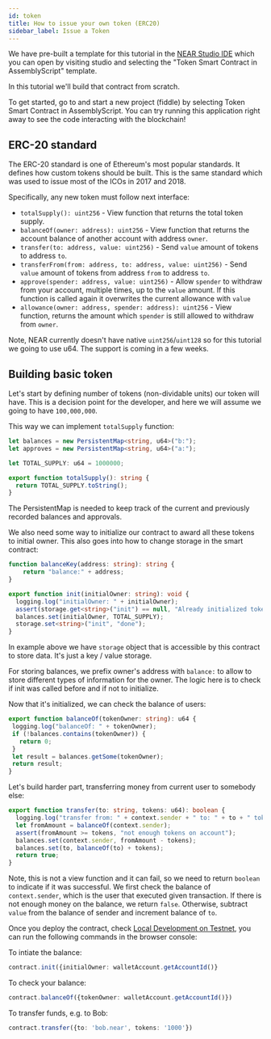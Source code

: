 ```yaml
---
id: token
title: How to issue your own token (ERC20)
sidebar_label: Issue a Token
---
```


We have pre-built a template for this tutorial in the [NEAR Studio IDE](https://studio.nearprotocol.com/) which you can open by visiting studio and selecting the "Token Smart Contract in AssemblyScript" template.

In this tutorial we'll build that contract from scratch.

To get started, go to and start a new project \(fiddle\) by selecting Token Smart Contract in AssemblyScript. You can try running this application right away to see the code interacting with the blockchain!

## ERC-20 standard

The ERC-20 standard is one of Ethereum's most popular standards. It defines how custom tokens should be built. This is the same standard which was used to issue most of the ICOs in 2017 and 2018.

Specifically, any new token must follow next interface:

* `totalSupply(): uint256` - View function that returns the total token supply.
* `balanceOf(owner: address): uint256` - View function that returns the account balance of another account with address `owner`.
* `transfer(to: address, value: uint256)` - Send `value` amount of tokens to address `to`.
* `transferFrom(from: address, to: address, value: uint256)` - Send `value` amount of tokens from address `from` to address `to`.
* `approve(spender: address, value: uint256)` - Allow `spender` to withdraw from your account, multiple times, up to the `value` amount. If this function is called again it overwrites the current allowance with `value`
* `allowance(owner: address, spender: address): uint256` - View function, returns the amount which `spender` is still allowed to withdraw from `owner`.

Note, NEAR currently doesn't have native `uint256`/`uint128` so for this tutorial we going to use u64. The support is coming in a few weeks.

## Building basic token

Let's start by defining number of tokens \(non-dividable units\) our token will have. This is a decision point for the developer, and here we will assume we going to have `100,000,000`.

This way we can implement `totalSupply` function:

```typescript
let balances = new PersistentMap<string, u64>("b:");
let approves = new PersistentMap<string, u64>("a:");

let TOTAL_SUPPLY: u64 = 1000000;

export function totalSupply(): string {
  return TOTAL_SUPPLY.toString();
}
```
The PersistentMap is needed to keep track of the current and previously recorded balances and approvals.

We also need some way to initialize our contract to award all these tokens to initial owner. This also goes into how to change storage in the smart contract:

```typescript
function balanceKey(address: string): string {
    return "balance:" + address;
}

export function init(initialOwner: string): void {
  logging.log("initialOwner: " + initialOwner);
  assert(storage.get<string>("init") == null, "Already initialized token supply");
  balances.set(initialOwner, TOTAL_SUPPLY);
  storage.set<string>("init", "done");
}
```

In example above we have `storage` object that is accessible by this contract to store data. It's just a key / value storage.

For storing balances, we prefix owner's address with `balance:` to allow to store different types of information for the owner. The logic here is to check if init was called before and if not to initialize.

Now that it's initialized, we can check the balance of users:

```typescript
export function balanceOf(tokenOwner: string): u64 {
 logging.log("balanceOf: " + tokenOwner);
 if (!balances.contains(tokenOwner)) {
   return 0;
 }
 let result = balances.getSome(tokenOwner);
 return result;
}
```

Let's build harder part, transferring money from current user to somebody else:

```typescript
export function transfer(to: string, tokens: u64): boolean {
  logging.log("transfer from: " + context.sender + " to: " + to + " tokens: " + tokens.toString());
  let fromAmount = balanceOf(context.sender);
  assert(fromAmount >= tokens, "not enough tokens on account");
  balances.set(context.sender, fromAmount - tokens);
  balances.set(to, balanceOf(to) + tokens);
  return true;
}
```

Note, this is not a view function and it can fail, so we need to return `boolean` to indicate if it was successful. We first check the balance of `context.sender`, which is the user that executed given transaction. If there is not enough money on the balance, we return `false`. Otherwise, subtract `value` from the balance of sender and increment balance of `to`.

Once you deploy the contract, check [Local Development on Testnet](../local-setup/local-dev-testnet.md), you can run the following commands in the browser console:

To intiate the balance:
```typescript
contract.init({initialOwner: walletAccount.getAccountId()}
```

To check your balance:
```typescript
contract.balanceOf({tokenOwner: walletAccount.getAccountId()})
```

To transfer funds, e.g. to Bob:
```typescript
contract.transfer({to: 'bob.near', tokens: '1000'})
```

